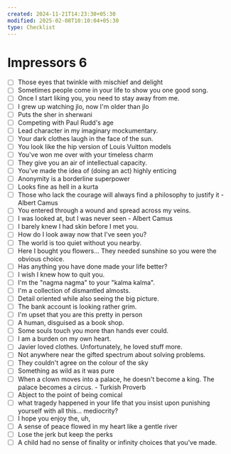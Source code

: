 ```yaml
---
created: 2024-11-21T14:23:30+05:30
modified: 2025-02-08T10:10:04+05:30
type: Checklist
---
```


# Impressors 6

- [ ] Those eyes that twinkle with mischief and delight
- [ ] Sometimes people come in your life to show you one good song.
- [ ] Once I start liking you, you need to stay away from me.
- [ ] I grew up watching jlo, now I'm older than jlo
- [ ] Puts the sher in sherwani
- [ ] Competing with Paul Rudd's age
- [ ] Lead character in my imaginary mockumentary.
- [ ] Your dark clothes laugh in the face of the sun.
- [ ] You look like the hip version of Louis Vuitton models
- [ ] You've won me over with your timeless charm
- [ ] They give you an air of intellectual capacity.
- [ ] You've made the idea of (doing an act) highly enticing
- [ ] Anonymity is a borderline superpower
- [ ] Looks fine as hell in a kurta
- [ ] Those who lack the courage will always find a philosophy to justify it - Albert Camus
- [ ] You entered through a wound and spread across my veins.
- [ ] I was looked at, but I was never seen - Albert Camus
- [ ] I barely knew I had skin before I met you.
- [ ] How do I look away now that I've seen you?
- [ ] The world is too quiet without you nearby.
- [ ] Here I bought you flowers... They needed sunshine so you were the obvious choice.
- [ ] Has anything you have done made your life better?
- [ ] I wish I knew how to quit you.
- [ ] I'm the "nagma nagma" to your "kalma kalma".
- [ ] I'm a collection of dismantled almosts.
- [ ] Detail oriented while also seeing the big picture.
- [ ] The bank account is looking rather grim.
- [ ] I'm upset that you are this pretty in person
- [ ] A human, disguised as a book shop.
- [ ] Some souls touch you more than hands ever could.
- [ ] I am a burden on my own heart.
- [ ] Javier loved clothes. Unfortunately, he loved stuff more.
- [ ] Not anywhere near the gifted spectrum about solving problems.
- [ ] They couldn't agree on the colour of the sky
- [ ] Something as wild as it was pure
- [ ] When a clown moves into a palace, he doesn't become a king. The palace becomes a circus. - Turkish Proverb
- [ ] Abject to the point of being comical
- [ ] what tragedy happened in your life that you insist upon punishing yourself with all this... mediocrity?
- [ ] I hope you enjoy the, uh,
- [ ] A sense of peace flowed in my heart like a gentle river
- [ ] Lose the jerk but keep the perks 
- [ ] A child had no sense of finality or infinity 
choices that you've made.
